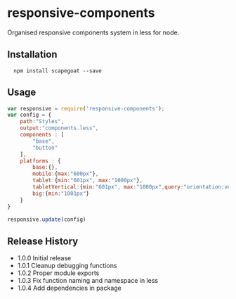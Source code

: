 # responsive-components
Organised responsive components system in less for node.

## Installation
```shell
  npm install scapegoat --save
```
## Usage
```js
var responsive = require('responsive-components');
var config = {
    path:"Styles",
    output:"components.less",
    components : [
        "base",
        "button"
    ],
    platforms : {
        base:{},
        mobile:{max:"600px"},
        tablet:{min:"601px", max:"1000px"},
        tabletVertical:{min:"601px", max:"1000px",query:"orientation:vertical"},
        big:{min:"1001px"}
    }
}

responsive.update(config)
```

## Release History

* 1.0.0 Initial release
* 1.0.1 Cleanup debugging functions
* 1.0.2 Proper module exports
* 1.0.3 Fix function naming and namespace in less 
* 1.0.4 Add dependencies in package